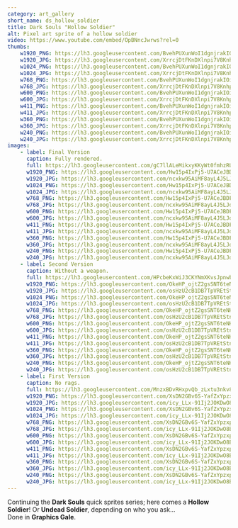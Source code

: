 ```yaml
---
category: art_gallery
short_name: ds_hollow_soldier
title: Dark Souls "Hollow Soldier"
alt: Pixel art sprite of a hollow soldier
video: https://www.youtube.com/embed/OpBNncJwrws?rel=0
thumbs:
    w1920_PNG: https://lh3.googleusercontent.com/BvehPUXunWoI1dgnjrakIOiUiQGC9ilcyBkydu0nViVeKJZzR8gqXuTYFKWBCVZ--iQo_fMz81ifTggrSxSaTRf3yEkgt_iMNuMLe9kUhMAlPpWIEzj_gIAY7-d-nFooiUj7JI2WLA=w355
    w1920_JPG: https://lh3.googleusercontent.com/XrrcjDtFKnDXlnpi7V8KnhpxjXkJo9j0wJZw2DfADCNbcup0ufhZdhY_AyhbWZNB80X9sseHj0mjcn8g7B6oKvAhlMXaPUEOd39gLRQC9CD0H_4XIHhcpiIOp67XYoE6Hh-3uxzHZg=w355
    w1024_PNG: https://lh3.googleusercontent.com/BvehPUXunWoI1dgnjrakIOiUiQGC9ilcyBkydu0nViVeKJZzR8gqXuTYFKWBCVZ--iQo_fMz81ifTggrSxSaTRf3yEkgt_iMNuMLe9kUhMAlPpWIEzj_gIAY7-d-nFooiUj7JI2WLA=w284
    w1024_JPG: https://lh3.googleusercontent.com/XrrcjDtFKnDXlnpi7V8KnhpxjXkJo9j0wJZw2DfADCNbcup0ufhZdhY_AyhbWZNB80X9sseHj0mjcn8g7B6oKvAhlMXaPUEOd39gLRQC9CD0H_4XIHhcpiIOp67XYoE6Hh-3uxzHZg=w284
    w768_PNG: https://lh3.googleusercontent.com/BvehPUXunWoI1dgnjrakIOiUiQGC9ilcyBkydu0nViVeKJZzR8gqXuTYFKWBCVZ--iQo_fMz81ifTggrSxSaTRf3yEkgt_iMNuMLe9kUhMAlPpWIEzj_gIAY7-d-nFooiUj7JI2WLA=w213
    w768_JPG: https://lh3.googleusercontent.com/XrrcjDtFKnDXlnpi7V8KnhpxjXkJo9j0wJZw2DfADCNbcup0ufhZdhY_AyhbWZNB80X9sseHj0mjcn8g7B6oKvAhlMXaPUEOd39gLRQC9CD0H_4XIHhcpiIOp67XYoE6Hh-3uxzHZg=w213
    w600_PNG: https://lh3.googleusercontent.com/BvehPUXunWoI1dgnjrakIOiUiQGC9ilcyBkydu0nViVeKJZzR8gqXuTYFKWBCVZ--iQo_fMz81ifTggrSxSaTRf3yEkgt_iMNuMLe9kUhMAlPpWIEzj_gIAY7-d-nFooiUj7JI2WLA=w166
    w600_JPG: https://lh3.googleusercontent.com/XrrcjDtFKnDXlnpi7V8KnhpxjXkJo9j0wJZw2DfADCNbcup0ufhZdhY_AyhbWZNB80X9sseHj0mjcn8g7B6oKvAhlMXaPUEOd39gLRQC9CD0H_4XIHhcpiIOp67XYoE6Hh-3uxzHZg=w166
    w411_PNG: https://lh3.googleusercontent.com/BvehPUXunWoI1dgnjrakIOiUiQGC9ilcyBkydu0nViVeKJZzR8gqXuTYFKWBCVZ--iQo_fMz81ifTggrSxSaTRf3yEkgt_iMNuMLe9kUhMAlPpWIEzj_gIAY7-d-nFooiUj7JI2WLA=w114
    w411_JPG: https://lh3.googleusercontent.com/XrrcjDtFKnDXlnpi7V8KnhpxjXkJo9j0wJZw2DfADCNbcup0ufhZdhY_AyhbWZNB80X9sseHj0mjcn8g7B6oKvAhlMXaPUEOd39gLRQC9CD0H_4XIHhcpiIOp67XYoE6Hh-3uxzHZg=w114
    w360_PNG: https://lh3.googleusercontent.com/BvehPUXunWoI1dgnjrakIOiUiQGC9ilcyBkydu0nViVeKJZzR8gqXuTYFKWBCVZ--iQo_fMz81ifTggrSxSaTRf3yEkgt_iMNuMLe9kUhMAlPpWIEzj_gIAY7-d-nFooiUj7JI2WLA=w100
    w360_JPG: https://lh3.googleusercontent.com/XrrcjDtFKnDXlnpi7V8KnhpxjXkJo9j0wJZw2DfADCNbcup0ufhZdhY_AyhbWZNB80X9sseHj0mjcn8g7B6oKvAhlMXaPUEOd39gLRQC9CD0H_4XIHhcpiIOp67XYoE6Hh-3uxzHZg=w100
    w240_PNG: https://lh3.googleusercontent.com/BvehPUXunWoI1dgnjrakIOiUiQGC9ilcyBkydu0nViVeKJZzR8gqXuTYFKWBCVZ--iQo_fMz81ifTggrSxSaTRf3yEkgt_iMNuMLe9kUhMAlPpWIEzj_gIAY7-d-nFooiUj7JI2WLA=w66
    w240_JPG: https://lh3.googleusercontent.com/XrrcjDtFKnDXlnpi7V8KnhpxjXkJo9j0wJZw2DfADCNbcup0ufhZdhY_AyhbWZNB80X9sseHj0mjcn8g7B6oKvAhlMXaPUEOd39gLRQC9CD0H_4XIHhcpiIOp67XYoE6Hh-3uxzHZg=w66
images:
    - label: Final Version
      caption: Fully rendered.
      full: https://lh3.googleusercontent.com/gC7llALeMikxyKKyWt0fmhzRU30qkDns4Rtw3VfFl6myRnAFh0z6GfCrnrT7aVgBsST6Gwelp8f2L6RUeRdDINp3MAwUyKoJ6bf1t9tzmU7c0Cb4ecOQC0dyW-aopJnlt4h5nhBIFA=w1080-h1080
      w1920_PNG: https://lh3.googleusercontent.com/Hw15p4IxPj5-U7ACeJBDFNrHq2JlSnOiYHNncIh52OcAIiPhrO1Pqc9bYqK6P627amXVssjUxYFMFUlUCEToQGBplO4cdeiVsxnlID3m09Xp99K80X4853EbKj2jFu_ufs7T7is44w=w850
      w1920_JPG: https://lh3.googleusercontent.com/ncxkw95AiMF8ayL4J5LJdCTQkdLiMTmfH-Nko5WYdespMBV9c9wq70RcLzzb-yKILkU-hQvyqAInfapjiZ7zhiEl31la3mGMSE_JvkIc4suck2S_um9zazUj7ays8tsKVtT13U4JFw=w850
      w1024_PNG: https://lh3.googleusercontent.com/Hw15p4IxPj5-U7ACeJBDFNrHq2JlSnOiYHNncIh52OcAIiPhrO1Pqc9bYqK6P627amXVssjUxYFMFUlUCEToQGBplO4cdeiVsxnlID3m09Xp99K80X4853EbKj2jFu_ufs7T7is44w=w711
      w1024_JPG: https://lh3.googleusercontent.com/ncxkw95AiMF8ayL4J5LJdCTQkdLiMTmfH-Nko5WYdespMBV9c9wq70RcLzzb-yKILkU-hQvyqAInfapjiZ7zhiEl31la3mGMSE_JvkIc4suck2S_um9zazUj7ays8tsKVtT13U4JFw=w711
      w768_PNG: https://lh3.googleusercontent.com/Hw15p4IxPj5-U7ACeJBDFNrHq2JlSnOiYHNncIh52OcAIiPhrO1Pqc9bYqK6P627amXVssjUxYFMFUlUCEToQGBplO4cdeiVsxnlID3m09Xp99K80X4853EbKj2jFu_ufs7T7is44w=w533
      w768_JPG: https://lh3.googleusercontent.com/ncxkw95AiMF8ayL4J5LJdCTQkdLiMTmfH-Nko5WYdespMBV9c9wq70RcLzzb-yKILkU-hQvyqAInfapjiZ7zhiEl31la3mGMSE_JvkIc4suck2S_um9zazUj7ays8tsKVtT13U4JFw=w533
      w600_PNG: https://lh3.googleusercontent.com/Hw15p4IxPj5-U7ACeJBDFNrHq2JlSnOiYHNncIh52OcAIiPhrO1Pqc9bYqK6P627amXVssjUxYFMFUlUCEToQGBplO4cdeiVsxnlID3m09Xp99K80X4853EbKj2jFu_ufs7T7is44w=w416
      w600_JPG: https://lh3.googleusercontent.com/ncxkw95AiMF8ayL4J5LJdCTQkdLiMTmfH-Nko5WYdespMBV9c9wq70RcLzzb-yKILkU-hQvyqAInfapjiZ7zhiEl31la3mGMSE_JvkIc4suck2S_um9zazUj7ays8tsKVtT13U4JFw=w416
      w411_PNG: https://lh3.googleusercontent.com/Hw15p4IxPj5-U7ACeJBDFNrHq2JlSnOiYHNncIh52OcAIiPhrO1Pqc9bYqK6P627amXVssjUxYFMFUlUCEToQGBplO4cdeiVsxnlID3m09Xp99K80X4853EbKj2jFu_ufs7T7is44w=w285
      w411_JPG: https://lh3.googleusercontent.com/ncxkw95AiMF8ayL4J5LJdCTQkdLiMTmfH-Nko5WYdespMBV9c9wq70RcLzzb-yKILkU-hQvyqAInfapjiZ7zhiEl31la3mGMSE_JvkIc4suck2S_um9zazUj7ays8tsKVtT13U4JFw=w285
      w360_PNG: https://lh3.googleusercontent.com/Hw15p4IxPj5-U7ACeJBDFNrHq2JlSnOiYHNncIh52OcAIiPhrO1Pqc9bYqK6P627amXVssjUxYFMFUlUCEToQGBplO4cdeiVsxnlID3m09Xp99K80X4853EbKj2jFu_ufs7T7is44w=w250
      w360_JPG: https://lh3.googleusercontent.com/ncxkw95AiMF8ayL4J5LJdCTQkdLiMTmfH-Nko5WYdespMBV9c9wq70RcLzzb-yKILkU-hQvyqAInfapjiZ7zhiEl31la3mGMSE_JvkIc4suck2S_um9zazUj7ays8tsKVtT13U4JFw=w250
      w240_PNG: https://lh3.googleusercontent.com/Hw15p4IxPj5-U7ACeJBDFNrHq2JlSnOiYHNncIh52OcAIiPhrO1Pqc9bYqK6P627amXVssjUxYFMFUlUCEToQGBplO4cdeiVsxnlID3m09Xp99K80X4853EbKj2jFu_ufs7T7is44w=w166
      w240_JPG: https://lh3.googleusercontent.com/ncxkw95AiMF8ayL4J5LJdCTQkdLiMTmfH-Nko5WYdespMBV9c9wq70RcLzzb-yKILkU-hQvyqAInfapjiZ7zhiEl31la3mGMSE_JvkIc4suck2S_um9zazUj7ays8tsKVtT13U4JFw=w166
    - label: Second Version
      caption: Without a weapon.
      full: https://lh3.googleusercontent.com/HPcbeKxWiJ3CKYNmXKvsJpnwb2bSdysBwrZuwz1nwrT67HPmpeLEHSQEnprO3-mxEXAlRmwyPbUZB4xG6oSLzUWEfJIaLydCSFdpqJ35oy-Mr-PiqWxOK16nxobpozHlpmvQwyetiA=w1080-h1080
      w1920_PNG: https://lh3.googleusercontent.com/OkeHP_ojtZ2gsSNT6teNHKqqXW0aY-qP8toi5Mv7MBNpfSCskbQY-sC14_jFa1GO1mHCOMQgy8jqlxAnH_O38Y7aRNGx2hp3phLpanQTMVBGRkHGeySlVihd6sgd9DhqEU80WjAJkA=w850
      w1920_JPG: https://lh3.googleusercontent.com/osHzU2cB1DB7TpVREtStnig0Za14gwNUWBsjYBPVlUrgOIyhnkqE9cNUKOURC2gjJrLdwtx9S5UqrJG4vKtf_EHHCOHtMIn5Txb0H_HD5Oj0GPP_ktChRWdDljyEurf37F03TyUowg=w850
      w1024_PNG: https://lh3.googleusercontent.com/OkeHP_ojtZ2gsSNT6teNHKqqXW0aY-qP8toi5Mv7MBNpfSCskbQY-sC14_jFa1GO1mHCOMQgy8jqlxAnH_O38Y7aRNGx2hp3phLpanQTMVBGRkHGeySlVihd6sgd9DhqEU80WjAJkA=w711
      w1024_JPG: https://lh3.googleusercontent.com/osHzU2cB1DB7TpVREtStnig0Za14gwNUWBsjYBPVlUrgOIyhnkqE9cNUKOURC2gjJrLdwtx9S5UqrJG4vKtf_EHHCOHtMIn5Txb0H_HD5Oj0GPP_ktChRWdDljyEurf37F03TyUowg=w711
      w768_PNG: https://lh3.googleusercontent.com/OkeHP_ojtZ2gsSNT6teNHKqqXW0aY-qP8toi5Mv7MBNpfSCskbQY-sC14_jFa1GO1mHCOMQgy8jqlxAnH_O38Y7aRNGx2hp3phLpanQTMVBGRkHGeySlVihd6sgd9DhqEU80WjAJkA=w533
      w768_JPG: https://lh3.googleusercontent.com/osHzU2cB1DB7TpVREtStnig0Za14gwNUWBsjYBPVlUrgOIyhnkqE9cNUKOURC2gjJrLdwtx9S5UqrJG4vKtf_EHHCOHtMIn5Txb0H_HD5Oj0GPP_ktChRWdDljyEurf37F03TyUowg=w533
      w600_PNG: https://lh3.googleusercontent.com/OkeHP_ojtZ2gsSNT6teNHKqqXW0aY-qP8toi5Mv7MBNpfSCskbQY-sC14_jFa1GO1mHCOMQgy8jqlxAnH_O38Y7aRNGx2hp3phLpanQTMVBGRkHGeySlVihd6sgd9DhqEU80WjAJkA=w416
      w600_JPG: https://lh3.googleusercontent.com/osHzU2cB1DB7TpVREtStnig0Za14gwNUWBsjYBPVlUrgOIyhnkqE9cNUKOURC2gjJrLdwtx9S5UqrJG4vKtf_EHHCOHtMIn5Txb0H_HD5Oj0GPP_ktChRWdDljyEurf37F03TyUowg=w416
      w411_PNG: https://lh3.googleusercontent.com/OkeHP_ojtZ2gsSNT6teNHKqqXW0aY-qP8toi5Mv7MBNpfSCskbQY-sC14_jFa1GO1mHCOMQgy8jqlxAnH_O38Y7aRNGx2hp3phLpanQTMVBGRkHGeySlVihd6sgd9DhqEU80WjAJkA=w285
      w411_JPG: https://lh3.googleusercontent.com/osHzU2cB1DB7TpVREtStnig0Za14gwNUWBsjYBPVlUrgOIyhnkqE9cNUKOURC2gjJrLdwtx9S5UqrJG4vKtf_EHHCOHtMIn5Txb0H_HD5Oj0GPP_ktChRWdDljyEurf37F03TyUowg=w285
      w360_PNG: https://lh3.googleusercontent.com/OkeHP_ojtZ2gsSNT6teNHKqqXW0aY-qP8toi5Mv7MBNpfSCskbQY-sC14_jFa1GO1mHCOMQgy8jqlxAnH_O38Y7aRNGx2hp3phLpanQTMVBGRkHGeySlVihd6sgd9DhqEU80WjAJkA=w250
      w360_JPG: https://lh3.googleusercontent.com/osHzU2cB1DB7TpVREtStnig0Za14gwNUWBsjYBPVlUrgOIyhnkqE9cNUKOURC2gjJrLdwtx9S5UqrJG4vKtf_EHHCOHtMIn5Txb0H_HD5Oj0GPP_ktChRWdDljyEurf37F03TyUowg=w250
      w240_PNG: https://lh3.googleusercontent.com/OkeHP_ojtZ2gsSNT6teNHKqqXW0aY-qP8toi5Mv7MBNpfSCskbQY-sC14_jFa1GO1mHCOMQgy8jqlxAnH_O38Y7aRNGx2hp3phLpanQTMVBGRkHGeySlVihd6sgd9DhqEU80WjAJkA=w166
      w240_JPG: https://lh3.googleusercontent.com/osHzU2cB1DB7TpVREtStnig0Za14gwNUWBsjYBPVlUrgOIyhnkqE9cNUKOURC2gjJrLdwtx9S5UqrJG4vKtf_EHHCOHtMIn5Txb0H_HD5Oj0GPP_ktChRWdDljyEurf37F03TyUowg=w166
    - label: First Version
      caption: No rags.
      full: https://lh3.googleusercontent.com/MnzxBDvRHxpvQb_zLxtu3nkv8TCuCY_EWEeFYAhFLnKiiENHdat-DQIO09koacD_Lb0DFOm4an6IRlsO_LxLAJuPpjakFCEg-syDrj_HfDUPOsgXa99xnd_ZxXa-mhbNYypnInZclA=w1080-h1080
      w1920_PNG: https://lh3.googleusercontent.com/XsDN2GBv6S-YafZxYpzxp9kswqwnhRQN3m2pqx7bl23QimvUmz5XRWCFTjY92Z1LayERlpgBvcw0bxcD38j_lDwUnpfAEZX9lybf6nR4rKxEexnlpJ9SKLlhnOTvv58roG36PEg85Q=w850
      w1920_JPG: https://lh3.googleusercontent.com/icy_LLx-91Ij2JOKDwO8BCf9_3W7wUgBAhqVec_KZJ3Ld2ZBwsUwADNEDFxV2nOTNL64Q4gQW5mMZCMSNQDT50ceeG4PJnU8bOnX-22OKtvx073nqSkuq6yyVWBsYCubfBwaH0kNqA=w850
      w1024_PNG: https://lh3.googleusercontent.com/XsDN2GBv6S-YafZxYpzxp9kswqwnhRQN3m2pqx7bl23QimvUmz5XRWCFTjY92Z1LayERlpgBvcw0bxcD38j_lDwUnpfAEZX9lybf6nR4rKxEexnlpJ9SKLlhnOTvv58roG36PEg85Q=w711
      w1024_JPG: https://lh3.googleusercontent.com/icy_LLx-91Ij2JOKDwO8BCf9_3W7wUgBAhqVec_KZJ3Ld2ZBwsUwADNEDFxV2nOTNL64Q4gQW5mMZCMSNQDT50ceeG4PJnU8bOnX-22OKtvx073nqSkuq6yyVWBsYCubfBwaH0kNqA=w711
      w768_PNG: https://lh3.googleusercontent.com/XsDN2GBv6S-YafZxYpzxp9kswqwnhRQN3m2pqx7bl23QimvUmz5XRWCFTjY92Z1LayERlpgBvcw0bxcD38j_lDwUnpfAEZX9lybf6nR4rKxEexnlpJ9SKLlhnOTvv58roG36PEg85Q=w533
      w768_JPG: https://lh3.googleusercontent.com/icy_LLx-91Ij2JOKDwO8BCf9_3W7wUgBAhqVec_KZJ3Ld2ZBwsUwADNEDFxV2nOTNL64Q4gQW5mMZCMSNQDT50ceeG4PJnU8bOnX-22OKtvx073nqSkuq6yyVWBsYCubfBwaH0kNqA=w533
      w600_PNG: https://lh3.googleusercontent.com/XsDN2GBv6S-YafZxYpzxp9kswqwnhRQN3m2pqx7bl23QimvUmz5XRWCFTjY92Z1LayERlpgBvcw0bxcD38j_lDwUnpfAEZX9lybf6nR4rKxEexnlpJ9SKLlhnOTvv58roG36PEg85Q=w416
      w600_JPG: https://lh3.googleusercontent.com/icy_LLx-91Ij2JOKDwO8BCf9_3W7wUgBAhqVec_KZJ3Ld2ZBwsUwADNEDFxV2nOTNL64Q4gQW5mMZCMSNQDT50ceeG4PJnU8bOnX-22OKtvx073nqSkuq6yyVWBsYCubfBwaH0kNqA=w416
      w411_PNG: https://lh3.googleusercontent.com/XsDN2GBv6S-YafZxYpzxp9kswqwnhRQN3m2pqx7bl23QimvUmz5XRWCFTjY92Z1LayERlpgBvcw0bxcD38j_lDwUnpfAEZX9lybf6nR4rKxEexnlpJ9SKLlhnOTvv58roG36PEg85Q=w285
      w411_JPG: https://lh3.googleusercontent.com/icy_LLx-91Ij2JOKDwO8BCf9_3W7wUgBAhqVec_KZJ3Ld2ZBwsUwADNEDFxV2nOTNL64Q4gQW5mMZCMSNQDT50ceeG4PJnU8bOnX-22OKtvx073nqSkuq6yyVWBsYCubfBwaH0kNqA=w285
      w360_PNG: https://lh3.googleusercontent.com/XsDN2GBv6S-YafZxYpzxp9kswqwnhRQN3m2pqx7bl23QimvUmz5XRWCFTjY92Z1LayERlpgBvcw0bxcD38j_lDwUnpfAEZX9lybf6nR4rKxEexnlpJ9SKLlhnOTvv58roG36PEg85Q=w250
      w360_JPG: https://lh3.googleusercontent.com/icy_LLx-91Ij2JOKDwO8BCf9_3W7wUgBAhqVec_KZJ3Ld2ZBwsUwADNEDFxV2nOTNL64Q4gQW5mMZCMSNQDT50ceeG4PJnU8bOnX-22OKtvx073nqSkuq6yyVWBsYCubfBwaH0kNqA=w250
      w240_PNG: https://lh3.googleusercontent.com/XsDN2GBv6S-YafZxYpzxp9kswqwnhRQN3m2pqx7bl23QimvUmz5XRWCFTjY92Z1LayERlpgBvcw0bxcD38j_lDwUnpfAEZX9lybf6nR4rKxEexnlpJ9SKLlhnOTvv58roG36PEg85Q=w166
      w240_JPG: https://lh3.googleusercontent.com/icy_LLx-91Ij2JOKDwO8BCf9_3W7wUgBAhqVec_KZJ3Ld2ZBwsUwADNEDFxV2nOTNL64Q4gQW5mMZCMSNQDT50ceeG4PJnU8bOnX-22OKtvx073nqSkuq6yyVWBsYCubfBwaH0kNqA=w166
---
```


Continuing the **Dark Souls** quick sprites series; here comes a **Hollow Soldier**! Or **Undead Soldier**, depending on who you ask...  
Done in **Graphics Gale**.
